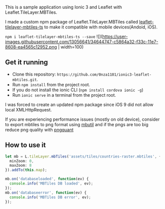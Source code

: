 This is a sample application using Ionic 3 and Leaflet with Leaflet.TileLayer.MBTiles.

I made a custom npm package of Leaflet.TileLayer.MBTiles called [leaflet-tilelayer-mbtiles-ts](https://www.npmjs.com/package/leaflet-tilelayer-mbtiles-ts) to make it compatible with mobile devices(Andoid, iOS).

`npm i leaflet-tilelayer-mbtiles-ts --save`
![](https://user-images.githubusercontent.com/13056641/34644747-c5864a32-f33c-11e7-8608-ea4565c12952.png | width=100)
 ## Get it running
 * Clone this repository: `https://github.com/0nza1101/ionic3-leaflet-mbtiles.git`.
 * Run `npm install` from the project root.
 * If you do not install the ionic CLI (`npm install cordova ionic -g`)
 * Run `ionic serve` in a terminal from the project root.

 I was forced to create an updated npm package since iOS 9 did not allow local XMLHttpRequest.

 If you are experiencing performance issues (mostly on old device), consider to export mbtiles to png format using [mbutil](https://github.com/mapbox/mbutil)
 and if the pngs are too big reduce png quality with [pngquant](https://pngquant.org/)

 ## How to use it
```typescript
let mb = L.tileLayer.mbTiles('assets/tiles/countries-raster.mbtiles', {
  minZoom: 0,
  maxZoom: 8
}).addTo(this.map);

mb.on('databaseloaded', function(ev) {
  console.info('MBTiles DB loaded', ev);
});
mb.on('databaseerror', function(ev) {
  console.info('MBTiles DB error', ev);
});

```
